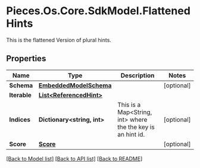 # Pieces.Os.Core.SdkModel.FlattenedHints
This is the flattened Version of plural hints.

## Properties

Name | Type | Description | Notes
------------ | ------------- | ------------- | -------------
**Schema** | [**EmbeddedModelSchema**](EmbeddedModelSchema.md) |  | [optional] 
**Iterable** | [**List&lt;ReferencedHint&gt;**](ReferencedHint.md) |  | 
**Indices** | **Dictionary&lt;string, int&gt;** | This is a Map&lt;String, int&gt; where the the key is an hint id. | [optional] 
**Score** | [**Score**](Score.md) |  | [optional] 

[[Back to Model list]](../README.md#documentation-for-models) [[Back to API list]](../README.md#documentation-for-api-endpoints) [[Back to README]](../README.md)

